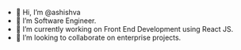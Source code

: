 - 👋 Hi, I’m @ashishva
- 👀 I’m Software Engineer.
- 🌱 I’m currently working on Front End Development using React JS.
- 💞️ I’m looking to collaborate on enterprise projects.  

<!---
ashishva/ashishva is a ✨ special ✨ repository because its `README.md` (this file) appears on your GitHub profile.
You can click the Preview link to take a look at your changes.
--->
